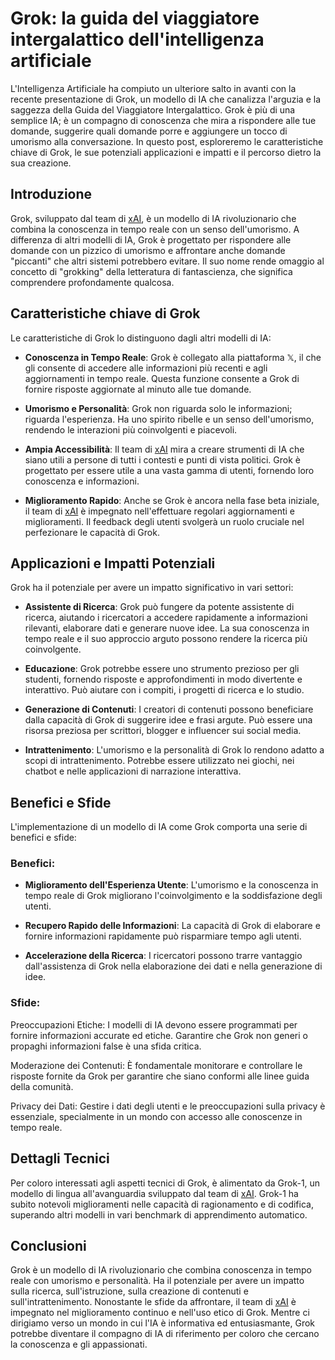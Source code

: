 # Grok: la guida del viaggiatore intergalattico dell'intelligenza artificiale

L'Intelligenza Artificiale ha compiuto un ulteriore salto in avanti con la recente presentazione di Grok, un modello di IA che canalizza l'arguzia e la saggezza della Guida del Viaggiatore Intergalattico. Grok è più di una semplice IA; è un compagno di conoscenza che mira a rispondere alle tue domande, suggerire quali domande porre e aggiungere un tocco di umorismo alla conversazione. In questo post, esploreremo le caratteristiche chiave di Grok, le sue potenziali applicazioni e impatti e il percorso dietro la sua creazione.

## Introduzione

Grok, sviluppato dal team di [xAI](https://x.ai), è un modello di IA rivoluzionario che combina la conoscenza in tempo reale con un senso dell'umorismo. A differenza di altri modelli di IA, Grok è progettato per rispondere alle domande con un pizzico di umorismo e affrontare anche domande "piccanti" che altri sistemi potrebbero evitare. Il suo nome rende omaggio al concetto di "grokking" della letteratura di fantascienza, che significa comprendere profondamente qualcosa.

## Caratteristiche chiave di Grok

Le caratteristiche di Grok lo distinguono dagli altri modelli di IA:

- **Conoscenza in Tempo Reale**: Grok è collegato alla piattaforma 𝕏, il che gli consente di accedere alle informazioni più recenti e agli aggiornamenti in tempo reale. Questa funzione consente a Grok di fornire risposte aggiornate al minuto alle tue domande.

- **Umorismo e Personalità**: Grok non riguarda solo le informazioni; riguarda l'esperienza. Ha uno spirito ribelle e un senso dell'umorismo, rendendo le interazioni più coinvolgenti e piacevoli.

- **Ampia Accessibilità**: Il team di [xAI](https://x.ai) mira a creare strumenti di IA che siano utili a persone di tutti i contesti e punti di vista politici. Grok è progettato per essere utile a una vasta gamma di utenti, fornendo loro conoscenza e informazioni.

- **Miglioramento Rapido**: Anche se Grok è ancora nella fase beta iniziale, il team di [xAI](https://x.ai) è impegnato nell'effettuare regolari aggiornamenti e miglioramenti. Il feedback degli utenti svolgerà un ruolo cruciale nel perfezionare le capacità di Grok.

## Applicazioni e Impatti Potenziali

Grok ha il potenziale per avere un impatto significativo in vari settori:

- **Assistente di Ricerca**: Grok può fungere da potente assistente di ricerca, aiutando i ricercatori a accedere rapidamente a informazioni rilevanti, elaborare dati e generare nuove idee. La sua conoscenza in tempo reale e il suo approccio arguto possono rendere la ricerca più coinvolgente.

- **Educazione**: Grok potrebbe essere uno strumento prezioso per gli studenti, fornendo risposte e approfondimenti in modo divertente e interattivo. Può aiutare con i compiti, i progetti di ricerca e lo studio.

- **Generazione di Contenuti**: I creatori di contenuti possono beneficiare dalla capacità di Grok di suggerire idee e frasi argute. Può essere una risorsa preziosa per scrittori, blogger e influencer sui social media.

- **Intrattenimento**: L'umorismo e la personalità di Grok lo rendono adatto a scopi di intrattenimento. Potrebbe essere utilizzato nei giochi, nei chatbot e nelle applicazioni di narrazione interattiva.

## Benefici e Sfide

L'implementazione di un modello di IA come Grok comporta una serie di benefici e sfide:

### Benefici:

- **Miglioramento dell'Esperienza Utente**: L'umorismo e la conoscenza in tempo reale di Grok migliorano l'coinvolgimento e la soddisfazione degli utenti.

- **Recupero Rapido delle Informazioni**: La capacità di Grok di elaborare e fornire informazioni rapidamente può risparmiare tempo agli utenti.

- **Accelerazione della Ricerca**: I ricercatori possono trarre vantaggio dall'assistenza di Grok nella elaborazione dei dati e nella generazione di idee.

### Sfide:

Preoccupazioni Etiche: I modelli di IA devono essere programmati per fornire informazioni accurate ed etiche. Garantire che Grok non generi o propaghi informazioni false è una sfida critica.

Moderazione dei Contenuti: È fondamentale monitorare e controllare le risposte fornite da Grok per garantire che siano conformi alle linee guida della comunità.

Privacy dei Dati: Gestire i dati degli utenti e le preoccupazioni sulla privacy è essenziale, specialmente in un mondo con accesso alle conoscenze in tempo reale.

## Dettagli Tecnici

Per coloro interessati agli aspetti tecnici di Grok, è alimentato da Grok-1, un modello di lingua all'avanguardia sviluppato dal team di [xAI](https://x.ai). Grok-1 ha subito notevoli miglioramenti nelle capacità di ragionamento e di codifica, superando altri modelli in vari benchmark di apprendimento automatico.

## Conclusioni

Grok è un modello di IA rivoluzionario che combina conoscenza in tempo reale con umorismo e personalità. Ha il potenziale per avere un impatto sulla ricerca, sull'istruzione, sulla creazione di contenuti e sull'intrattenimento. Nonostante le sfide da affrontare, il team di [xAI](https://x.ai) è impegnato nel miglioramento continuo e nell'uso etico di Grok. Mentre ci dirigiamo verso un mondo in cui l'IA è informativa ed entusiasmante, Grok potrebbe diventare il compagno di IA di riferimento per coloro che cercano la conoscenza e gli appassionati.
